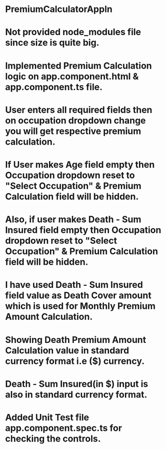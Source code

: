 # PremiumCalculatorAppln
# Not provided node_modules file since size is quite big.
# Implemented Premium Calculation logic on app.component.html & app.component.ts file.
# User enters all required fields then on occupation dropdown change you will get respective premium calculation.
# If User makes Age field empty then Occupation dropdown reset to "Select Occupation" & Premium Calculation field will be hidden. 
# Also, if user makes Death - Sum Insured field empty then Occupation dropdown reset to "Select Occupation" & Premium Calculation field will be hidden. 
# I have used Death - Sum Insured field value as Death Cover amount which is used for Monthly Premium Amount Calculation.
# Showing Death Premium Amount Calculation value in standard currency format i.e ($) currency.
# Death - Sum Insured(in $) input is also in standard currency format.
# Added Unit Test file app.component.spec.ts for checking the controls.

